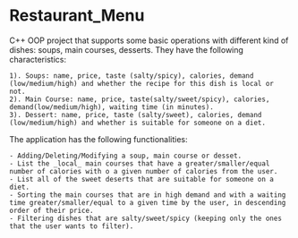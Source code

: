 # Restaurant_Menu
C++ OOP project that supports some basic operations with different kind of dishes: soups, main courses, desserts.
They have the following characteristics:

    1). Soups: name, price, taste (salty/spicy), calories, demand (low/medium/high) and whether the recipe for this dish is local or not.
    2). Main Course: name, price, taste(salty/sweet/spicy), calories, demand(low/medium/high), waiting time (in minutes).
    3). Dessert: name, price, taste (salty/sweet), calories, demand (low/medium/high) and whether is suitable for someone on a diet.

The application has the following functionalities:

    - Adding/Deleting/Modifying a soup, main course or desset.
    - List the _local_ main courses that have a greater/smaller/equal number of calories with o a given number of calories from the user.
    - List all of the sweet deserts that are suitable for someone on a diet.
    - Sorting the main courses that are in high demand and with a waiting time greater/smaller/equal to a given time by the user, in descending order of their price.
    - Filtering dishes that are salty/sweet/spicy (keeping only the ones that the user wants to filter).
